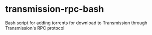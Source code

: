 # transmission-rpc-bash
Bash script for adding torrents for download to Transmission through Transmission's RPC protocol
